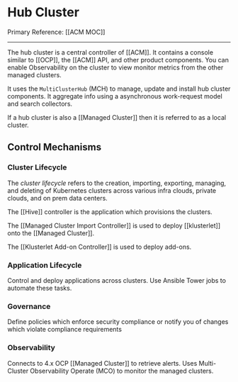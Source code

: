 # Hub Cluster
Primary Reference: [[ACM MOC]]
 
---

The hub cluster is a central controller of [[ACM]]. It contains a console similar to [[OCP]], the [[ACM]] API, and other product components. You can enable Observability on the cluster to view monitor metrics from the other managed clusters.

It uses the `MultiClusterHub` (MCH) to manage, update and install hub cluster components. It aggregate info using a asynchronous work-request model and search collectors.

If a hub cluster is also a [[Managed Cluster]] then it is referred to as a local cluster.

## Control Mechanisms
### Cluster Lifecycle
The *cluster lifecycle* refers to the creation, importing, exporting, managing, and deleting of Kubernetes clusters across various infra clouds, private clouds, and on prem data centers.

The [[Hive]] controller is the application which provisions the clusters.

The [[Managed Cluster Import Controller]] is used to deploy [[klusterlet]] onto the [[Managed Cluster]].

The [[Klusterlet Add-on Controller]] is used to deploy add-ons.

### Application Lifecycle
Control and deploy applications across clusters. Use Ansible Tower jobs to automate these tasks.

### Governance
Define policies which enforce security compliance or notify you of changes which violate compliance requirements

### Observability
Connects to 4.x OCP [[Managed Cluster]] to retrieve alerts. Uses Multi-Cluster Observability Operate (MCO) to monitor the managed clusters.

